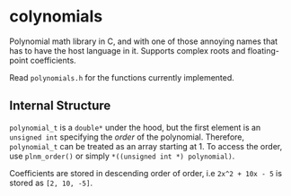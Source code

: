 # colynomials

Polynomial math library in C, and with one of those annoying names that has to have the host language in it. Supports complex roots and floating-point coefficients.

Read `polynomials.h` for the functions currently implemented.

## Internal Structure

`polynomial_t` is a `double*` under the hood, but the first element is an `unsigned int` specifying the *order* of the polynomial. Therefore, `polynomial_t` can be treated as an array starting at 1. To access the order, use `plnm_order()` or simply `*((unsigned int *) polynomial)`.

Coefficients are stored in descending order of order, i.e `2x^2 + 10x - 5` is stored as `[2, 10, -5]`.